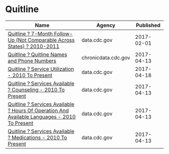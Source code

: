 # Quitline

Name | Agency | Published
---- | ---- | ---------
[Quitline ? 7-Month Follow-Up (Not Comparable Across States) ? 2010-2011](../socrata/7dvv-y64a.md) | data.cdc.gov | 2017-02-01
[Quitline ? Quitline Names and Phone Numbers](../socrata/tid6-xphm.md) | chronicdata.cdc.gov | 2017-04-13
[Quitline ? Service Utilization - 2010 To Present](../socrata/equ4-92qe.md) | data.cdc.gov | 2017-04-18
[Quitline ? Services Available ? Counseling - 2010 To Present](../socrata/66cx-b9a4.md) | data.cdc.gov | 2017-04-13
[Quitline ? Services Available ? Hours Of Operation And Available Languages - 2010 To Present](../socrata/vtt8-av2v.md) | data.cdc.gov | 2017-04-13
[Quitline ? Services Available ? Medications - 2010 To Present](../socrata/tbyb-bvjd.md) | data.cdc.gov | 2017-04-13

